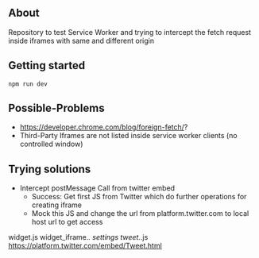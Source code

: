 ## About
Repository to test Service Worker and trying to intercept the fetch request inside iframes with same and different origin

## Getting started
```npm run dev```

## Possible-Problems
* https://developer.chrome.com/blog/foreign-fetch/?
* Third-Party Iframes are not listed inside service worker clients (no controlled window)

## Trying solutions
* Intercept postMessage Call from twitter embed
  * Success: Get first JS from Twitter which do further operations for creating iframe
  * Mock this JS and change the url from platform.twitter.com to local host url to get access


widget.js
widget_iframe.*.
settings
tweet.*.js
https://platform.twitter.com/embed/Tweet.html